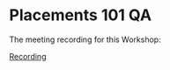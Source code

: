 # Placements 101 QA
The meeting recording for this Workshop:

[Recording](https://youtu.be/onIYVYUHE8s)